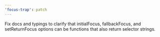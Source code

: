 ```yaml
---
'focus-trap': patch
---
```


Fix docs and typings to clarify that initialFocus, fallbackFocus, and setReturnFocus options can be functions that also return selector strings.
